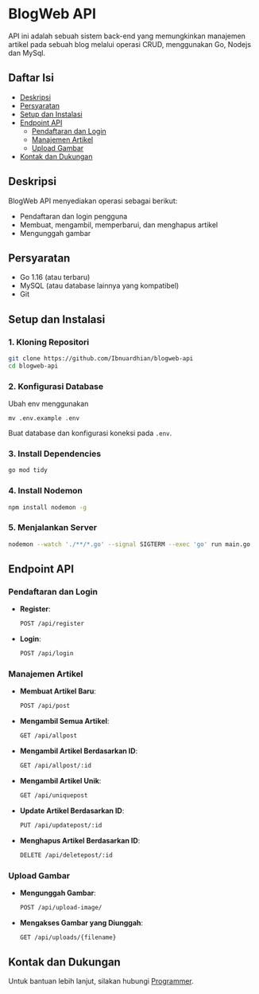 # BlogWeb API

API ini adalah sebuah sistem back-end yang memungkinkan manajemen artikel pada sebuah blog melalui operasi CRUD, menggunakan Go, Nodejs dan MySql.

## Daftar Isi

- [Deskripsi](#deskripsi)
- [Persyaratan](#persyaratan)
- [Setup dan Instalasi](#setup-dan-instalasi)
- [Endpoint API](#endpoint-api)
  - [Pendaftaran dan Login](#pendaftaran-dan-login)
  - [Manajemen Artikel](#manajemen-artikel)
  - [Upload Gambar](#upload-gambar)
- [Kontak dan Dukungan](#kontak-dan-dukungan)

## Deskripsi

BlogWeb API menyediakan operasi sebagai berikut:
- Pendaftaran dan login pengguna
- Membuat, mengambil, memperbarui, dan menghapus artikel
- Mengunggah gambar

## Persyaratan
- Go 1.16 (atau terbaru)
- MySQL (atau database lainnya yang kompatibel)
- Git

## Setup dan Instalasi

### 1. Kloning Repositori
```sh
git clone https://github.com/Ibnuardhian/blogweb-api
cd blogweb-api
```

### 2. Konfigurasi Database
Ubah env menggunakan 
```
mv .env.example .env
```
Buat database dan konfigurasi koneksi pada `.env`.

### 3. Install Dependencies
```sh
go mod tidy
```

### 4. Install Nodemon
```sh
npm install nodemon -g
```
### 5. Menjalankan Server
```sh
nodemon --watch './**/*.go' --signal SIGTERM --exec 'go' run main.go
```

## Endpoint API

### Pendaftaran dan Login
- **Register**: 
  ```sh
  POST /api/register
  ```

- **Login**: 
  ```sh
  POST /api/login
  ```

### Manajemen Artikel
- **Membuat Artikel Baru**: 
  ```sh
  POST /api/post
  ```

- **Mengambil Semua Artikel**: 
  ```sh
  GET /api/allpost
  ```

- **Mengambil Artikel Berdasarkan ID**: 
  ```sh
  GET /api/allpost/:id
  ```

- **Mengambil Artikel Unik**: 
  ```sh
  GET /api/uniquepost
  ```

- **Update Artikel Berdasarkan ID**: 
  ```sh
  PUT /api/updatepost/:id
  ```

- **Menghapus Artikel Berdasarkan ID**: 
  ```sh
  DELETE /api/deletepost/:id
  ```

### Upload Gambar
- **Mengunggah Gambar**: 
  ```sh
  POST /api/upload-image/
  ```

- **Mengakses Gambar yang Diunggah**: 
  ```sh
  GET /api/uploads/{filename}
  ```

## Kontak dan Dukungan

Untuk bantuan lebih lanjut, silakan hubungi [Programmer](ibnuardhian@gmail.com).

